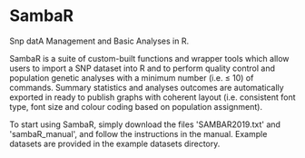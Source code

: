 # SambaR
Snp datA Management and Basic Analyses in R.

SambaR is a suite of custom-built functions and wrapper tools which allow users to import a SNP dataset into R and to perform quality control and population genetic analyses with a minimum number (i.e. ≤ 10) of commands. Summary statistics and analyses outcomes are automatically exported in ready to publish graphs with coherent layout (i.e. consistent font type, font size and colour coding based on population assignment).

To start using SambaR, simply download the files 'SAMBAR2019.txt' and 'sambaR_manual', and follow the instructions in the manual.
Example datasets are provided in the example datasets directory.
